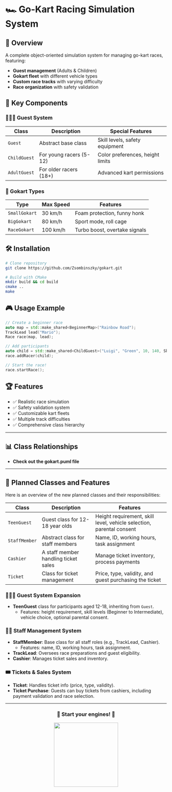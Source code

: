 # 🏎️ Go-Kart Racing Simulation System

## 🌟 Overview

A complete object-oriented simulation system for managing go-kart races, featuring:

- **Guest management** (Adults & Children)
- **Gokart fleet** with different vehicle types
- **Custom race tracks** with varying difficulty
- **Race organization** with safety validation

## 🧩 Key Components

### 🧑‍🤝‍🧑 Guest System

| Class        | Description             | Special Features                 |
|--------------|-------------------------|----------------------------------|
| `Guest`      | Abstract base class     | Skill levels, safety equipment   |
| `ChildGuest` | For young racers (5-12) | Color preferences, height limits |
| `AdultGuest` | For older racers (18+)  | Advanced kart permissions        |

### 🚗 Gokart Types

| Type          | Max Speed | Features                      |
|---------------|-----------|-------------------------------|
| `SmallGokart` | 30 km/h   | Foam protection, funny honk   |
| `BigGokart`   | 80 km/h   | Sport mode, roll cage         |
| `RaceGokart`  | 100 km/h  | Turbo boost, overtake signals |

## 🛠️ Installation

```bash
# Clone repository
git clone https://github.com/Zsombinszky/gokart.git

# Build with CMake
mkdir build && cd build
cmake ..
make
```

## 🎮 Usage Example

```cpp
// Create a beginner race
auto map = std::make_shared<BeginnerMap>("Rainbow Road");
TrackLead lead("Mario");
Race race(map, lead);

// Add participants
auto child = std::make_shared<ChildGuest>("Luigi", "Green", 10, 140, SkillLevel::Beginner);
race.addRacer(child);

// Start the race!
race.startRace();
```

## 🏆 Features

- ✅ Realistic race simulation
- ✅ Safety validation system
- ✅ Customizable kart fleets
- ✅ Multiple track difficulties
- ✅ Comprehensive class hierarchy

---

## 📊 Class Relationships

- **Check out the gokart.puml file**

---

## 🧩 **Planned Classes and Features**

Here is an overview of the new planned classes and their responsibilities:

| Class         | Description                          | Features                                                             |
|---------------|--------------------------------------|----------------------------------------------------------------------|
| `TeenGuest`   | Guest class for 12-18 year olds      | Height requirement, skill level, vehicle selection, parental consent |
| `StaffMember` | Abstract class for staff members     | Name, ID, working hours, task assignment                             |
| `Cashier`     | A staff member handling ticket sales | Manage ticket inventory, process payments                            |
| `Ticket`      | Class for ticket management          | Price, type, validity, and guest purchasing the ticket               |

### 🧑‍🤝‍🧑 **Guest System Expansion**

- **TeenGuest** class for participants aged 12-18, inheriting from `Guest`.
    - Features: height requirement, skill levels (Beginner to Intermediate), vehicle choice, optional parental consent.

### 🧑‍💼 **Staff Management System**

- **StaffMember**: Base class for all staff roles (e.g., TrackLead, Cashier).
    - Features: name, ID, working hours, task assignment.
- **TrackLead**: Oversees race preparations and guest eligibility.
- **Cashier**: Manages ticket sales and inventory.

### 🎟️ **Tickets & Sales System**

- **Ticket**: Handles ticket info (price, type, validity).
- **Ticket Purchase**: Guests can buy tickets from cashiers, including payment validation and race selection.

---


<div align="center">
  <h3>🚀 Start your engines! 🚀</h3>
  <img src="https://media.giphy.com/media/3o7TKSjRrfIPjeiVyM/giphy.gif" width="200">
</div>
